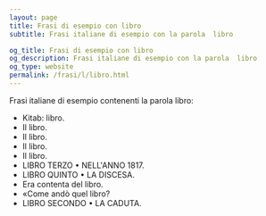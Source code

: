 ```yaml
---
layout: page
title: Frasi di esempio con libro 
subtitle: Frasi italiane di esempio con la parola  libro

og_title: Frasi di esempio con libro 
og_description: Frasi italiane di esempio con la parola  libro
og_type: website
permalink: /frasi/l/libro.html
---
```


Frasi italiane di esempio contenenti la parola libro:


- Kitab: libro.
- Il libro.
- Il libro.
- Il libro.
- Il libro.
- LIBRO TERZO • NELL'ANNO 1817.
- LIBRO QUINTO • LA DISCESA.
- Era contenta del libro.
- «Come andò quel libro?
- LIBRO SECONDO • LA CADUTA.
